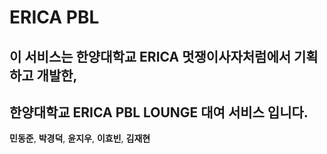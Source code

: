 # ERICA PBL

## 이 서비스는 한양대학교 ERICA 멋쟁이사자처럼에서 기획하고 개발한,
## 한양대학교 ERICA PBL LOUNGE 대여 서비스 입니다.

**민동준**, **박경덕**, **윤지우**, **이효빈**, **김재현**